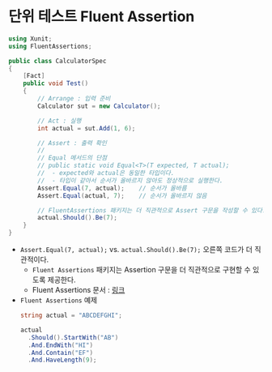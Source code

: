 # 단위 테스트 Fluent Assertion

```cs
using Xunit;
using FluentAssertions;

public class CalculatorSpec
{
    [Fact]
    public void Test()
    {
        // Arrange : 입력 준비
        Calculator sut = new Calculator();

        // Act : 실행
        int actual = sut.Add(1, 6);

        // Assert : 출력 확인
        //
        // Equal 메서드의 단점
        // public static void Equal<T>(T expected, T actual);
        //  - expected와 actual은 동일한 타입이다.
        //  - 타입이 같아서 순서가 올바르지 않아도 정상적으로 실행한다.
        Assert.Equal(7, actual);    // 순서가 올바름
        Assert.Equal(actual, 7);    // 순서가 올바르지 않음

        // FluentAssertions 패키지는 더 직관적으로 Assert 구문을 작성할 수 있다.
        actual.Should().Be(7);
    }
}
```
- `Assert.Equal(7, actual);` vs. `actual.Should().Be(7);` 오른쪽 코드가 더 직관적이다.
  - `Fluent Assertions` 패키지는 Assertion 구문을 더 직관적으로 구현할 수 있도록 제공한다.
  - Fluent Assertions 문서 : [링크](https://fluentassertions.com/introduction)
- `Fluent Assertions` 예제
  ```cs
  string actual = "ABCDEFGHI";

  actual
    .Should().StartWith("AB")
    .And.EndWith("HI")
    .And.Contain("EF")
    .And.HaveLength(9);
  ```